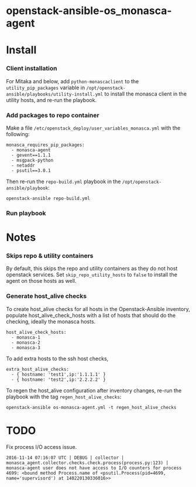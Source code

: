 # openstack-ansible-os_monasca-agent

# Install

### Client installation

For Mitaka and below, add ```python-monascaclient``` to the ```utility_pip_packages``` variable in  ```/opt/openstack-ansible/playbooks/utility-install.yml``` to install the monasca client in the utility hosts, and re-run the playbook.

### Add packages to repo container

Make a file ```/etc/openstack_deploy/user_variables_monasca.yml``` with the following:
```
monasca_requires_pip_packages:
  - monasca-agent
  - gevent==1.1.1
  - msgpack-python
  - netaddr
  - psutil==3.0.1
```

Then re-run the ```repo-build.yml``` playbook in the ```/opt/openstack-ansible/playbook```:

```
openstack-ansible repo-build.yml
```

### Run playbook




# Notes

### Skips repo & utility containers

By default, this skips the repo and utility containers as they do not host openstack services. Set ```skip_repo_utility_hosts``` to ```false``` to install the agent on those hosts as well.

### Generate host_alive checks

To create host_alive checks for all hosts in the Openstack-Ansible inventory,
populate host_alive_check_hosts with a list of hosts that should do the checking, ideally the monasca hosts.
```
host_alive_check_hosts:
  - monasca-1
  - monasca-2
  - monasca-3
```

To add extra hosts to the ssh host checks,
```
extra_host_alive_checks:
  - { hostname: 'test1',ip:'1.1.1.1' }
  - { hostname: 'test2',ip:'2.2.2.2' }
```

To regen the host_alive configuration after inventory changes, re-run the playbook with the tag ```regen_host_alive_checks```:
```
openstack-ansible os-monasca-agent.yml -t regen_host_alive_checks
```
# TODO

Fix process I/O access issue.

```
2016-11-14 07:16:07 UTC | DEBUG | collector | monasca_agent.collector.checks.check.process(process.py:123) | monasca-agent user does not have access to I/O counters for process 4699: <bound method Process.name of <psutil.Process(pid=4699, name='supervisord') at 140220130336016>>
```
